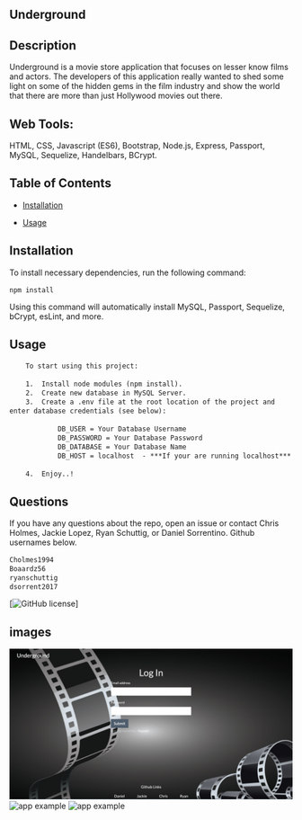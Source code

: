 ## Underground


## Description

Underground is a movie store application that focuses on lesser know films and actors. The developers of this application really wanted to shed some light on some of the hidden gems in the film industry and show the world that there are more than just Hollywood movies out there.
## Web Tools:

HTML, CSS, Javascript (ES6), Bootstrap, Node.js, Express, Passport, MySQL, Sequelize, Handelbars, BCrypt.

## Table of Contents 

* [Installation](#installation)

* [Usage](#usage)



## Installation

To install necessary dependencies, run the following command:

```
npm install
```
Using this command will automatically install MySQL, Passport, Sequelize, bCrypt, esLint, and more.
## Usage
``` 
    To start using this project: 

    1.  Install node modules (npm install). 
    2.  Create new database in MySQL Server. 
    3.  Create a .env file at the root location of the project and enter database credentials (see below):
    
            DB_USER = Your Database Username
            DB_PASSWORD = Your Database Password
            DB_DATABASE = Your Database Name
            DB_HOST = localhost  - ***If your are running localhost***

    4.  Enjoy..!
``` 


## Questions



If you have any questions about the repo, open an issue or contact Chris Holmes, Jackie Lopez, Ryan Schuttig, or Daniel Sorrentino. Github usernames below.

    Cholmes1994
    Boaardz56
    ryanschuttig
    dsorrent2017

[![GitHub license](https://img.shields.io/badge/license-MIT-blue.svg)]

## images

<img src="public/assets/images/Screen Shot 2020-07-27 at 6.52.03 PM.png" alt="app example" width="600px"/>
<img src="" alt="app example" width="600px"/>
<img src="" alt="app example" width="600px"/>

